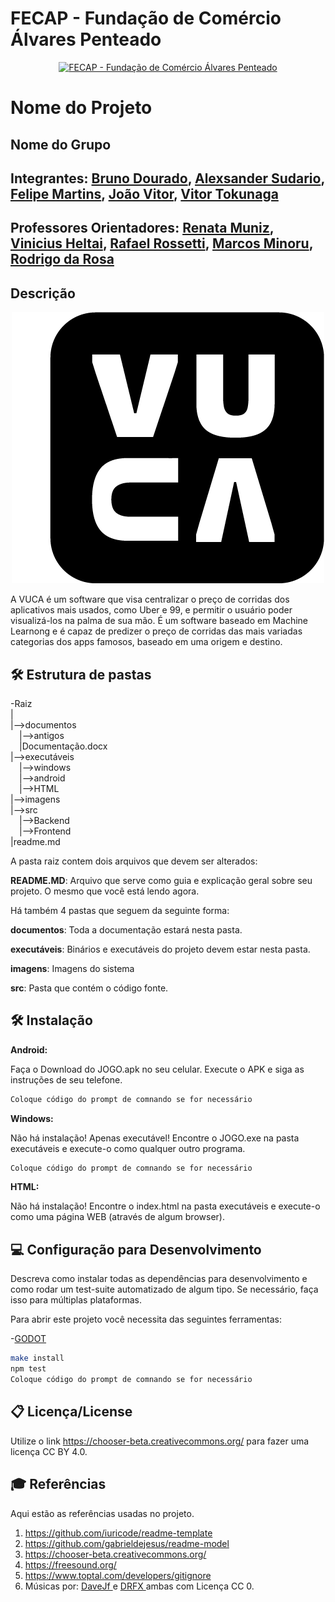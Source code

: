 # FECAP - Fundação de Comércio Álvares Penteado

<p align="center">
<a href= "https://www.fecap.br/"><img src="https://encrypted-tbn0.gstatic.com/images?q=tbn:ANd9GcRhZPrRa89Kma0ZZogxm0pi-tCn_TLKeHGVxywp-LXAFGR3B1DPouAJYHgKZGV0XTEf4AE&usqp=CAU" alt="FECAP - Fundação de Comércio Álvares Penteado" border="0"></a>
</p>

# Nome do Projeto

## Nome do Grupo

## Integrantes: <a href="https://www.linkedin.com/in/bruno-costa-dourado-192b3b26a/">Bruno Dourado</a>, <a href="https://www.linkedin.com/in/alexsander-sudario-0a793524a/">Alexsander Sudario</a>, <a href="https://www.linkedin.com/in/ifelipemartins/">Felipe Martins</a>, <a href="https://www.linkedin.com/in/joao-vitor-leao-bonifacio-878833252/">João Vitor</a>, <a href="https://www.linkedin.com/in/vitor-tokunaga-82b344278/">Vitor Tokunaga</a>

## Professores Orientadores: <a href="https://www.linkedin.com/in/remuniz/">Renata Muniz</a>, <a href="">Vinicius Heltai</a>, <a href="https://www.linkedin.com/in/rafael-diogo-rossetti/">Rafael Rossetti</a>, <a href="https://www.linkedin.com/in/marcos-minoru-nakatsugawa/">Marcos Minoru</a>, <a href="https://www.linkedin.com/in/rodrigo-da-rosa-phd/">Rodrigo da Rosa</a>

## Descrição

<p align="center">
<img src="https://github.com/2025-1-NCC5/Projeto2/blob/main/imagens/Imagens_Logo/Logo-VUCA-Fundo-Preto.png">
</p>

<p>A VUCA é um software que visa centralizar o preço de corridas dos aplicativos mais usados, como Uber e 99, e permitir o usuário poder visualizá-los na palma de sua mão. É um software baseado em Machine Learnong e é capaz de predizer o preço de corridas das mais variadas categorias dos apps famosos, baseado em uma origem e destino.</p>

## 🛠 Estrutura de pastas

-Raiz<br>
|<br>
|-->documentos<br>
  &emsp;|-->antigos<br>
  &emsp;|Documentação.docx<br>
|-->executáveis<br>
  &emsp;|-->windows<br>
  &emsp;|-->android<br>
  &emsp;|-->HTML<br>
|-->imagens<br>
|-->src<br>
  &emsp;|-->Backend<br>
  &emsp;|-->Frontend<br>
|readme.md<br>

A pasta raiz contem dois arquivos que devem ser alterados:

<b>README.MD</b>: Arquivo que serve como guia e explicação geral sobre seu projeto. O mesmo que você está lendo agora.

Há também 4 pastas que seguem da seguinte forma:

<b>documentos</b>: Toda a documentação estará nesta pasta.

<b>executáveis</b>: Binários e executáveis do projeto devem estar nesta pasta.

<b>imagens</b>: Imagens do sistema

<b>src</b>: Pasta que contém o código fonte.

## 🛠 Instalação

<b>Android:</b>

Faça o Download do JOGO.apk no seu celular.
Execute o APK e siga as instruções de seu telefone.

```sh
Coloque código do prompt de comnando se for necessário
```

<b>Windows:</b>

Não há instalação! Apenas executável!
Encontre o JOGO.exe na pasta executáveis e execute-o como qualquer outro programa.

```sh
Coloque código do prompt de comnando se for necessário
```

<b>HTML:</b>

Não há instalação!
Encontre o index.html na pasta executáveis e execute-o como uma página WEB (através de algum browser).

## 💻 Configuração para Desenvolvimento

Descreva como instalar todas as dependências para desenvolvimento e como rodar um test-suite automatizado de algum tipo. Se necessário, faça isso para múltiplas plataformas.

Para abrir este projeto você necessita das seguintes ferramentas:

-<a href="https://godotengine.org/download">GODOT</a>

```sh
make install
npm test
Coloque código do prompt de comnando se for necessário
```

## 📋 Licença/License
Utilize o link <https://chooser-beta.creativecommons.org/> para fazer uma licença CC BY 4.0.

## 🎓 Referências

Aqui estão as referências usadas no projeto.

1. <https://github.com/iuricode/readme-template>
2. <https://github.com/gabrieldejesus/readme-model>
3. <https://chooser-beta.creativecommons.org/>
4. <https://freesound.org/>
5. <https://www.toptal.com/developers/gitignore>
6. Músicas por: <a href="https://freesound.org/people/DaveJf/sounds/616544/"> DaveJf </a> e <a href="https://freesound.org/people/DRFX/sounds/338986/"> DRFX </a> ambas com Licença CC 0.
